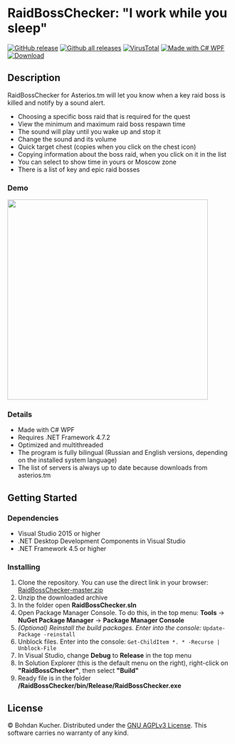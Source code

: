 # RaidBossChecker: "I work while you sleep"

[![GitHub release](https://img.shields.io/github/v/release/ibkucher/raidbosschecker?label=version&color=important&style=for-the-badge)](https://github.com/ibkucher/RaidBossChecker/releases/)
[![Github all releases](https://img.shields.io/github/downloads/ibkucher/raidbosschecker/total?style=for-the-badge&color=yellow)](https://github.com/ibkucher/RaidBossChecker/releases/)
[![VirusTotal](https://img.shields.io/badge/VirusTotal-done-success?style=for-the-badge)](https://www.virustotal.com/gui/file/2917a3cc55165a81b0bda9f4a0f208d9cdd1ca70fef6b71938fa75c3513eba52/detection)
[![Made with C# WPF](https://img.shields.io/badge/made%20with-c%23%20WPF-blue?style=for-the-badge)](https://github.com/ibkucher/RaidBossChecker/)\
[![Download](https://img.shields.io/badge/Download%20/%20СКАЧАТЬ-Raid%20Boss%20Checker%20.%20exe-blueviolet?style=for-the-badge&logo=download)](https://github.com/ibkucher/RaidBossChecker/releases/download/v0.1.1.4/RaidBossChecker.exe)

## Description
RaidBossChecker for Asterios.tm will let you know when a key raid boss is killed and notify by a sound alert.
- Choosing a specific boss raid that is required for the quest
- View the minimum and maximum raid boss respawn time 
- The sound will play until you wake up and stop it
- Change the sound and its volume
- Quick target chest (copies when you click on the chest icon)
- Copying information about the boss raid, when you click on it in the list
- You can select to show time in yours or Moscow zone
- There is a list of key and epic raid bosses

### Demo
<img src="http://g.recordit.co/D3BfyGzSAw.gif" width="450"/>

### Details
- Made with C# WPF
- Requires .NET Framework 4.7.2
- Optimized and multithreaded
- The program is fully bilingual (Russian and English versions, depending on the installed system language)
- The list of servers is always up to date because downloads from asterios.tm

## Getting Started
### Dependencies
- Visual Studio 2015 or higher
- .NET Desktop Development Components in Visual Studio
- .NET Framework 4.5 or higher

### Installing
1. Clone the repository. You can use the direct link in your browser: [RaidBossChecker-master.zip](https://github.com/ibkucher/RaidBossChecker/archive/master.zip)
2. Unzip the downloaded archive
3. In the folder open **RaidBossChecker.sln**
4. Open Package Manager Console. To do this, in the top menu: **Tools** -> **NuGet Package Manager** -> **Package Manager Console**
5. *(Optional) Reinstall the build packages. Enter into the console:* ```Update-Package -reinstall```
6. Unblock files. Enter into the console: ```Get-ChildItem *. * -Recurse | Unblock-File```
7. In Visual Studio, change **Debug** to **Release** in the top menu
8. In Solution Explorer (this is the default menu on the right), right-click on **"RaidBossChecker"**, then select **"Build"**
9. Ready file is in the folder **/RaidBossChecker/bin/Release/RaidBossChecker.exe**

## License
© Bohdan Kucher. Distributed under the [GNU AGPLv3 License](LICENSE.md). This software carries no warranty of any kind.
